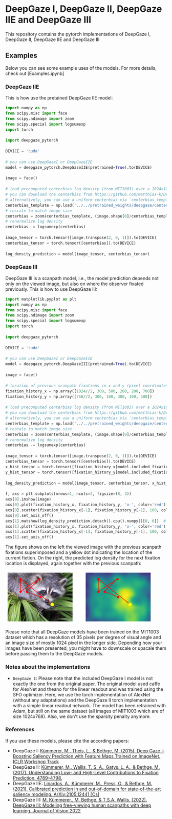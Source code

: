 # DeepGaze I, DeepGaze II, DeepGaze IIE and DeepGaze III

This repository contains the pytorch implementations of DeepGaze I, DeepGaze II, DeepGaze IIE and DeepGaze III

## Examples

Below you can see some example uses of the models. For more details, check out [Examples.ipynb]

### DeepGaze IIE

This is how use the pretained DeepGaze IIE model:

```python
import numpy as np
from scipy.misc import face
from scipy.ndimage import zoom
from scipy.special import logsumexp
import torch

import deepgaze_pytorch

DEVICE = 'cuda'

# you can use DeepGazeI or DeepGazeIIE
model = deepgaze_pytorch.DeepGazeIIE(pretrained=True).to(DEVICE)

image = face()

# load precomputed centerbias log density (from MIT1003) over a 1024x1024 image
# you can download the centerbias from https://github.com/matthias-k/DeepGaze/releases/download/v1.0.0/../../pretrained_weights/deepgaze/centerbias_mit1003.npy
# alternatively, you can use a uniform centerbias via `centerbias_template = np.zeros((1024, 1024))`.
centerbias_template = np.load('../../pretrained_weights/deepgaze/centerbias_mit1003.npy')
# rescale to match image size
centerbias = zoom(centerbias_template, (image.shape[0]/centerbias_template.shape[0], image.shape[1]/centerbias_template.shape[1]), order=0, mode='nearest')
# renormalize log density
centerbias -= logsumexp(centerbias)

image_tensor = torch.tensor([image.transpose(2, 0, 1)]).to(DEVICE)
centerbias_tensor = torch.tensor([centerbias]).to(DEVICE)

log_density_prediction = model(image_tensor, centerbias_tensor)
```

### DeepGaze III

DeepGaze III is a scanpath model, i.e., the model prediction depends not only on the viewed image, but also on where the observer fixated previously. This is how to use DeepGaze III:

```python
import matplotlib.pyplot as plt
import numpy as np
from scipy.misc import face
from scipy.ndimage import zoom
from scipy.special import logsumexp
import torch

import deepgaze_pytorch

DEVICE = 'cuda'

# you can use DeepGazeI or DeepGazeIIE
model = deepgaze_pytorch.DeepGazeIII(pretrained=True).to(DEVICE)

image = face()

# location of previous scanpath fixations in x and y (pixel coordinates), starting with the initial fixation on the image.
fixation_history_x = np.array([1024//2, 300, 500, 200, 200, 700])
fixation_history_y = np.array([768//2, 300, 100, 300, 100, 500])

# load precomputed centerbias log density (from MIT1003) over a 1024x1024 image
# you can download the centerbias from https://github.com/matthias-k/DeepGaze/releases/download/v1.0.0/../../pretrained_weights/deepgaze/centerbias_mit1003.npy
# alternatively, you can use a uniform centerbias via `centerbias_template = np.zeros((1024, 1024))`.
centerbias_template = np.load('../../pretrained_weights/deepgaze/centerbias_mit1003.npy')
# rescale to match image size
centerbias = zoom(centerbias_template, (image.shape[0]/centerbias_template.shape[0], image.shape[1]/centerbias_template.shape[1]), order=0, mode='nearest')
# renormalize log density
centerbias -= logsumexp(centerbias)

image_tensor = torch.tensor([image.transpose(2, 0, 1)]).to(DEVICE)
centerbias_tensor = torch.tensor([centerbias]).to(DEVICE)
x_hist_tensor = torch.tensor([fixation_history_x[model.included_fixations]]).to(DEVICE)
y_hist_tensor = torch.tensor([fixation_history_y[model.included_fixations]]).to(DEVICE)

log_density_prediction = model(image_tensor, centerbias_tensor, x_hist_tensor, y_hist_tensor)

f, axs = plt.subplots(nrows=1, ncols=2, figsize=(8, 3))
axs[0].imshow(image)
axs[0].plot(fixation_history_x, fixation_history_y, 'o-', color='red')
axs[0].scatter(fixation_history_x[-1], fixation_history_y[-1], 100, color='yellow', zorder=100)
axs[0].set_axis_off()
axs[1].matshow(log_density_prediction.detach().cpu().numpy()[0, 0])  # first image in batch, first (and only) channel
axs[1].plot(fixation_history_x, fixation_history_y, 'o-', color='red')
axs[1].scatter(fixation_history_x[-1], fixation_history_y[-1], 100, color='yellow', zorder=100)
axs[1].set_axis_off()
```

The figure shows on the left the viewed image with the previous scanpath fixations superimposed and a yellow dot indicating the location of the current fixtion. On the right, the predicted log density for the next fixation location is displayed, again together with the previous scanpath:

![Plot with viewed image and predicted log density](figures/deepgaze3_prediction.png)

Please note that all DeepGaze models have been trained on the MIT1003 dataset which has a resolution of 35 pixels per degree of visual angle and an image size of mostly 1024 pixel in the longer side. Depending how your images have been presented, you might have to downscale or upscale them before passing them to the DeepGaze models.

### Notes about the implementations

-   `DeepGaze I`: Please note that the included DeepGaze I model is not exactly the one from the original paper. The original model used caffe for AlexNet and theano for the linear readout
    and was trained using the SFO optimizer. Here, we use the torch implementation of AlexNet (without any adaptations) and the DeepGaze II torch implementation with a simple
    linear readout network. The model has been retrained with Adam, but still on the same dataset (all images of MIT1003 which are of size 1024x768). Also, we don't use the sparsity
    penalty anymore.

### References

If you use these models, please cite the according papers:

-   DeepGaze I: [Kümmerer, M., Theis, L., & Bethge, M. (2015). Deep Gaze I: Boosting Saliency Prediction with Feature Maps Trained on ImageNet. ICLR Workshop Track](http://arxiv.org/abs/1411.1045)
-   DeepGaze II: [Kümmerer, M., Wallis, T. S. A., Gatys, L. A., & Bethge, M. (2017). Understanding Low- and High-Level Contributions to Fixation Prediction. 4789–4798.](http://openaccess.thecvf.com/content_iccv_2017/html/Kummerer_Understanding_Low-_and_ICCV_2017_paper.html)
-   DeepGaze IIE: [Linardos, A., Kümmerer, M., Press, O., & Bethge, M. (2021). Calibrated prediction in and out-of-domain for state-of-the-art saliency modeling. ArXiv:2105.12441 [Cs]](http://arxiv.org/abs/2105.12441)
-   DeepGaze III: [M. Kümmerer., M. Bethge, & T.S.A. Wallis, (2022). DeepGaze III: Modeling free-viewing human scanpaths with deep learning. Journal of Vision 2022](https://doi.org/10.1167/jov.22.5.7)
